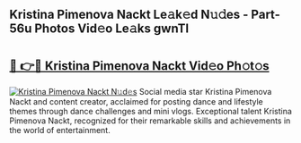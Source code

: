 ## Kristina Pimenova Nackt Le𝚊k𝚎d N𝚞𝚍es - Part-56u Photos Vid𝚎o Le𝚊ks gwnTl

# <h2><a href="http://fb7p7dw.evod.top/?m=Kristina+Pimenova+Nackt">🔗 👉🔴 Kristina Pimenova Nackt Vid𝚎o Ph𝚘t𝚘s</a></h2>

[![Kristina Pimenova Nackt N𝚞d𝚎s](https://i.imgur.com/8V9OHl7.gif)](http://fb7p7dw.evod.top/?m=Kristina+Pimenova+Nackt)
Social media star Kristina Pimenova Nackt and content creator, acclaimed for posting dance and lifestyle themes through dance challenges and mini vlogs. Exceptional talent Kristina Pimenova Nackt, recognized for their remarkable skills and achievements in the world of entertainment. 

